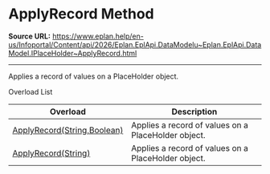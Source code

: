 # ApplyRecord Method

**Source URL:** https://www.eplan.help/en-us/Infoportal/Content/api/2026/Eplan.EplApi.DataModelu~Eplan.EplApi.DataModel.IPlaceHolder~ApplyRecord.html

---

Applies a record of values on a PlaceHolder object.

Overload List

| Overload | Description |
| --- | --- |
| [ApplyRecord(String,Boolean)](Eplan.EplApi.DataModelu~Eplan.EplApi.DataModel.IPlaceHolder~ApplyRecord(String,Boolean).html) | Applies a record of values on a PlaceHolder object. |
| [ApplyRecord(String)](Eplan.EplApi.DataModelu~Eplan.EplApi.DataModel.IPlaceHolder~ApplyRecord(String).html) | Applies a record of values on a PlaceHolder object. |

